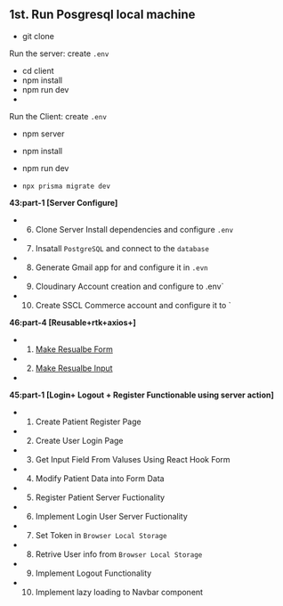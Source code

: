 ## 1st. Run Posgresql local machine

- git clone 

Run the server:
create `.env`

-    cd client
-    npm install 
-    npm run dev
- 
Run the Client:
create `.env`

-    npm server 
-    npm install 
-    npm run dev


- `npx prisma migrate dev`

**43:part-1 [Server Configure]**
- 6. Clone Server Install dependencies and configure `.env`
- 7. Insatall `PostgreSQL` and connect to the `database`
- 8. Generate Gmail app for and configure it in `.evn`
- 9. Cloudinary Account creation and configure to .env`
- 10. Create SSCL Commerce account and configure it to `

**46:part-4 [Reusable+rtk+axios+]**
- 1. [Make Resualbe Form](https://react-hook-form.com/docs/formprovider)
- 2. [Make Resualbe Input](https://react-hook-form.com/docs/usecontroller/controller) 

-
**45:part-1 [Login+ Logout + Register Functionable using server action]**
- 1. Create Patient Register Page
- 2. Create User Login Page
- 3. Get Input Field From Valuses Using React Hook Form
- 4. Modify Patient Data into Form Data
- 5. Register Patient Server Fuctionality 
- 6. Implement Login User Server Fuctionality 
- 7. Set Token in `Browser Local Storage `
- 8. Retrive User info from `Browser Local Storage `
- 9. Implement Logout Functionality
- 10. Implement lazy loading to Navbar component